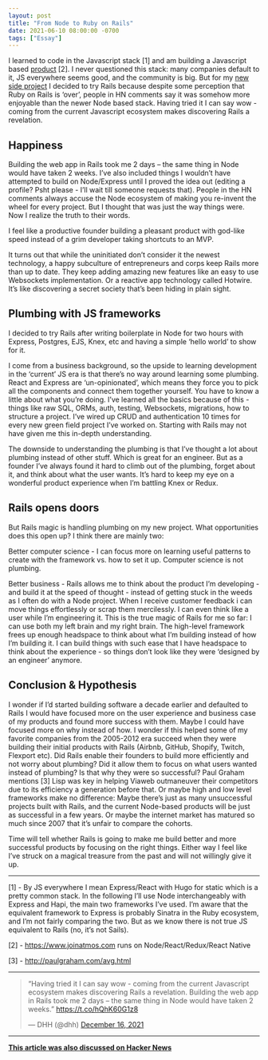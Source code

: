 ```yaml
---
layout: post
title: "From Node to Ruby on Rails"
date: 2021-06-10 08:00:00 -0700
tags: ["Essay"]
---
```


I learned to code in the Javascript stack [1] and am building a Javascript based [product](https://www.joinatmos.com/?ref=nikodunk) [2]. I never questioned this stack: many companies default to it, JS everywhere seems good, and the community is big. But for my [new side project](https://electrade.app/) I decided to try Rails because despite some perception that Ruby on Rails is ‘over’, people in HN comments say it was somehow more enjoyable than the newer Node based stack. Having tried it I can say wow - coming from the current Javascript ecosystem makes discovering Rails a revelation.

## Happiness

Building the web app in Rails took me 2 days – the same thing in Node would have taken 2 weeks. I’ve also included things I wouldn’t have attempted to build on Node/Express until I proved the idea out (editing a profile? Psht please - I’ll wait till someone requests that). People in the HN comments always accuse the Node ecosystem of making you re-invent the wheel for every project. But I thought that was just the way things were. Now I realize the truth to their words.

I feel like a productive founder building a pleasant product with god-like speed instead of a grim developer taking shortcuts to an MVP.

It turns out that while the uninitiated don’t consider it the newest technology, a happy subculture of entrepreneurs and corps keep Rails more than up to date. They keep adding amazing new features like an easy to use Websockets implementation. Or a reactive app technology called Hotwire. It’s like discovering a secret society that’s been hiding in plain sight.

## Plumbing with JS frameworks

I decided to try Rails after writing boilerplate in Node for two hours with Express, Postgres, EJS, Knex, etc and having a simple ‘hello world’ to show for it.

I come from a business background, so the upside to learning development in the ‘current’ JS era is that there’s no way around learning some plumbing. React and Express are ‘un-opinionated’, which means they force you to pick all the components and connect them together yourself. You have to know a little about what you’re doing. I’ve learned all the basics because of this - things like raw SQL, ORMs, auth, testing, Websockets, migrations, how to structure a project. I’ve wired up CRUD and authentication 10 times for every new green field project I’ve worked on. Starting with Rails may not have given me this in-depth understanding.

The downside to understanding the plumbing is that I’ve thought a lot about plumbing instead of other stuff. Which is great for an engineer. But as a founder I’ve always found it hard to climb out of the plumbing, forget about it, and think about what the user wants. It’s hard to keep my eye on a wonderful product experience when I’m battling Knex or Redux.

## Rails opens doors

But Rails magic is handling plumbing on my new project. What opportunities does this open up? I think there are mainly two:

Better computer science - I can focus more on learning useful patterns to create with the framework vs. how to set it up. Computer science is not plumbing.

Better business - Rails allows me to think about the product I’m developing - and build it at the speed of thought - instead of getting stuck in the weeds as I often do with a Node project. When I receive customer feedback i can move things effortlessly or scrap them mercilessly.
I can even think like a user while I’m engineering it. This is the true magic of Rails for me so far: I can use both my left brain and my right brain. The high-level framework frees up enough headspace to think about what I’m building instead of how I’m building it. I can build things with such ease that I have headspace to think about the experience - so things don’t look like they were ‘designed by an engineer’ anymore.

## Conclusion & Hypothesis

I wonder if I’d started building software a decade earlier and defaulted to Rails I would have focused more on the user experience and business case of my products and found more success with them. Maybe I could have focused more on why instead of how.
I wonder if this helped some of my favorite companies from the 2005-2012 era succeed when they were building their initial products with Rails (Airbnb, GitHub, Shopify, Twitch, Flexport etc). Did Rails enable their founders to build more efficiently and not worry about plumbing? Did it allow them to focus on what users wanted instead of plumbing? Is that why they were so successful? Paul Graham mentions [3] Lisp was key in helping Viaweb outmaneuver their competitors due to its efficiency a generation before that.
Or maybe high and low level frameworks make no difference: Maybe there’s just as many unsuccessful projects built with Rails, and the current Node-based products will be just as successful in a few years. Or maybe the internet market has matured so much since 2007 that it’s unfair to compare the cohorts.

Time will tell whether Rails is going to make me build better and more successful products by focusing on the right things. Either way I feel like I’ve struck on a magical treasure from the past and will not willingly give it up.

---

[1] - By JS everywhere I mean Express/React with Hugo for static which is a pretty common stack. In the following I’ll use Node interchangeably with Express and Hapi, the main two frameworks I’ve used. I’m aware that the equivalent framework to Express is probably Sinatra in the Ruby ecosystem, and I’m not fairly comparing the two. But as we know there is not true JS equivalent to Rails (no, it’s not Sails).

[2] - https://www.joinatmos.com runs on Node/React/Redux/React Native

[3] - http://paulgraham.com/avg.html

---

<blockquote class="twitter-tweet"><p lang="en" dir="ltr">“Having tried it I can say wow - coming from the current Javascript ecosystem makes discovering Rails a revelation. Building the web app in Rails took me 2 days – the same thing in Node would have taken 2 weeks.” <a href="https://t.co/hQhK60G1z8">https://t.co/hQhK60G1z8</a></p>&mdash; DHH (@dhh) <a href="https://twitter.com/dhh/status/1471470830265589763?ref_src=twsrc%5Etfw">December 16, 2021</a></blockquote> <script async src="https://platform.twitter.com/widgets.js" charset="utf-8"></script>

---

**[This article was also discussed on Hacker News](https://news.ycombinator.com/item?id=29577897)**
